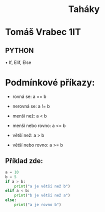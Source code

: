 
# <h1 align="center"> **Taháky** </h1>
# Tomáš Vrabec 1IT

## **PYTHON**

• If, Elif, Else

# Podmínkové příkazy:

- rovná se: a == b

- nerovná se: a != b

- menší než: a < b

- menší nebo rovno: a <= b

- větší než: a > b

- větší nebo rovno: a >= b
## Příklad zde:
```python
a = 10
b = 5
if a > b:
    print("a je větší než b")
elif a < b:
    print("b je větší než a")
else:
    print("a je rovno b")
